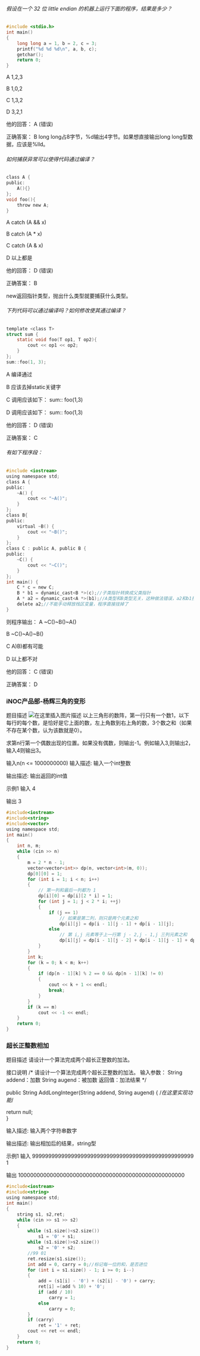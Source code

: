 ###### 假设在一个 32 位 little endian 的机器上运行下面的程序，结果是多少？

```c
#include <stdio.h>
int main()
{
	long long a = 1, b = 2, c = 3;
	printf("%d %d %d\n", a, b, c);
	getchar();
	return 0;
}
```
A 1,2,3

B 1,0,2

C 1,3,2

D 3,2,1

他的回答： A (错误)

正确答案： B
long long占8字节，%d输出4字节。如果想直接输出long long型数据，应该是%lld。
###### 如何捕获异常可以使得代码通过编译？

```c
class A {
public:
	A(){}
};
void foo(){
	throw new A;
}
```
A catch (A && x)

B catch (A * x)

C catch (A & x)

D 以上都是

他的回答： D (错误)

正确答案： B

new返回指针类型，抛出什么类型就要捕获什么类型。
###### 下列代码可以通过编译吗？如何修改使其通过编译？

```c
template <class T>
struct sum {
	static void foo(T op1, T op2){
		cout << op1 << op2;
	}
};
sum::foo(1, 3);
```
A 编译通过

B 应该去掉static关键字

C 调用应该如下： sum<int>:: foo(1,3)

D 调用应该如下： sum:: <int>foo(1,3)

他的回答： D (错误)

正确答案： C
###### 有如下程序段：
```c
#include <iostream>
using namespace std;
class A {
public:
	~A() {
		cout << "~A()";
	}
};
class B{
public:
	virtual ~B() {
		cout << "~B()";
	}
};
class C : public A, public B {
public:
	~C() {
		cout << "~C()";
	}
};
int main() {
	C * c = new C;
	B * b1 = dynamic_cast<B *>(c);//子类指针转换成父类指针
	A * a2 = dynamic_cast<A *>(b1);//A类型和B类型无关，这种做法错误，a2和b1指向位置不同
	delete a2;//不能手动释放栈区变量，程序直接挂掉了
}
```
则程序输出：
A ~C()~B()~A()

B ~C()~A()~B()

C A)B)都有可能

D 以上都不对

他的回答： C (错误)

正确答案： D
### iNOC产品部-杨辉三角的变形
题目描述
![在这里插入图片描述](https://img-blog.csdnimg.cn/20190718210001875.png)
以上三角形的数阵，第一行只有一个数1，以下每行的每个数，是恰好是它上面的数，左上角数到右上角的数，3个数之和（如果不存在某个数，认为该数就是0）。

求第n行第一个偶数出现的位置。如果没有偶数，则输出-1。例如输入3,则输出2，输入4则输出3。

 

输入n(n <= 1000000000)
输入描述:
输入一个int整数

输出描述:
输出返回的int值

示例1
输入
4

输出
3
```c
#include<iostream>
#include<string>
#include<vector>
using namespace std;
int main()
{
	int n, m;
	while (cin >> n)
	{
		m = 2 * n - 1;
		vector<vector<int>> dp(n, vector<int>(m, 0));
		dp[0][0] = 1;
		for (int i = 1; i < n; i++)
		{
			// 第一列和最后一列都为 1
			dp[i][0] = dp[i][2 * i] = 1;
			for (int j = 1; j < 2 * i; ++j)
			{
				if (j == 1)
					// 如果是第二列，则只是两个元素之和
					dp[i][j] = dp[i - 1][j - 1] + dp[i - 1][j];
				else
					// 第 i,j 元素等于上一行第 j - 2,j - 1,j 三列元素之和
					dp[i][j] = dp[i - 1][j - 2] + dp[i - 1][j - 1] + dp[i - 1][j];
			}
		}
		int k;
		for (k = 0; k < m; k++)
		{
			if (dp[n - 1][k] % 2 == 0 && dp[n - 1][k] != 0)
			{
				cout << k + 1 << endl;
				break;
			}
		}
		if (k == m)
			cout << -1 << endl;
	}
	return 0;
}
```

### 超长正整数相加
题目描述
请设计一个算法完成两个超长正整数的加法。

接口说明
 /*
 请设计一个算法完成两个超长正整数的加法。
 输入参数：
 String addend：加数
 String augend：被加数
 返回值：加法结果
 */

 public String AddLongInteger(String addend, String augend)
 {
     /*在这里实现功能*/
  

  return null;     
 }

输入描述:
输入两个字符串数字

输出描述:
输出相加后的结果，string型

示例1
输入
99999999999999999999999999999999999999999999999999
1

输出
100000000000000000000000000000000000000000000000000

```c
#include<iostream>
#include<string>
using namespace std;
int main()
{
	string s1, s2,ret;
	while (cin >> s1 >> s2)
	{
		while (s1.size()<s2.size())
			s1 = '0' + s1;
		while (s1.size()>s2.size())
			s2 = '0' + s2;
		//99 01
        ret.resize(s1.size());
		int add = 0, carry = 0;//标记每一位的和，是否进位
		for (int i = s1.size() - 1; i >= 0; i--)
		{
			add = (s1[i] - '0') + (s2[i] - '0') + carry;
			ret[i] =(add % 10) + '0';
			if (add / 10)
				carry = 1;
			else
				carry = 0;
		}
		if (carry)
			ret = '1' + ret;
		cout << ret << endl;
	}
	return 0;
}
```
